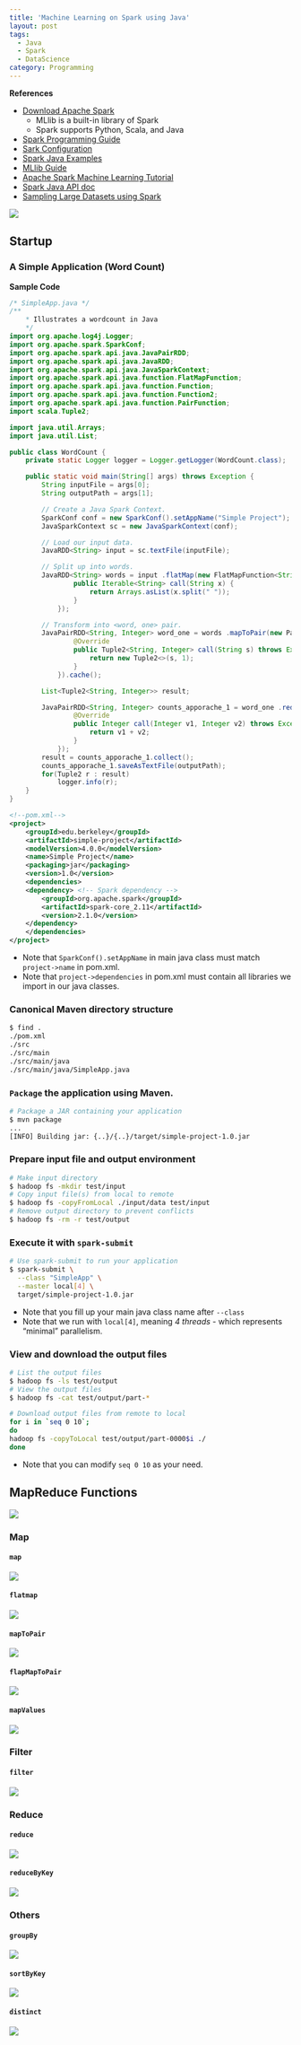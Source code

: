 ```yaml
---
title: 'Machine Learning on Spark using Java'
layout: post
tags:
  - Java
  - Spark
  - DataScience
category: Programming
---
```



**References**
- [Download Apache Spark](http://spark.apache.org/downloads.html)
    - MLlib is a built-in library of Spark
    - Spark supports Python, Scala, and Java
- [Spark Programming Guide](http://spark.apache.org/docs/latest/programming-guide.html)
- [Sark Configuration](http://spark.apache.org/docs/latest/configuration.html)
- [Spark Java Examples](https://github.com/apache/spark/tree/master/examples/src/main/java/org/apache/spark/examples)
- [MLlib Guide](http://spark.apache.org/docs/latest/ml-guide.html)
- [Apache Spark Machine Learning Tutorial](https://www.mapr.com/blog/apache-spark-machine-learning-tutorial)
- [Spark Java API doc](http://spark.apache.org/docs/latest/api/java/index.html)
- [Sampling Large Datasets using Spark](http://www.bigsynapse.com/sampling-large-datasets-using-spark)

<!--more-->

![](https://i.imgur.com/xUqgoIp.png)

## Startup
### A Simple Application (Word Count)

**Sample Code**

```java
/* SimpleApp.java */
/**
    * Illustrates a wordcount in Java
    */
import org.apache.log4j.Logger;
import org.apache.spark.SparkConf;
import org.apache.spark.api.java.JavaPairRDD;
import org.apache.spark.api.java.JavaRDD;
import org.apache.spark.api.java.JavaSparkContext;
import org.apache.spark.api.java.function.FlatMapFunction;
import org.apache.spark.api.java.function.Function;
import org.apache.spark.api.java.function.Function2;
import org.apache.spark.api.java.function.PairFunction;
import scala.Tuple2;

import java.util.Arrays;
import java.util.List;

public class WordCount {
    private static Logger logger = Logger.getLogger(WordCount.class);

    public static void main(String[] args) throws Exception {
        String inputFile = args[0];
        String outputPath = args[1];

        // Create a Java Spark Context.
        SparkConf conf = new SparkConf().setAppName("Simple Project");
        JavaSparkContext sc = new JavaSparkContext(conf);

        // Load our input data.
        JavaRDD<String> input = sc.textFile(inputFile);

        // Split up into words.
        JavaRDD<String> words = input .flatMap(new FlatMapFunction<String, String>() {
                public Iterable<String> call(String x) {
                    return Arrays.asList(x.split(" "));
                }
            });

        // Transform into <word, one> pair.
        JavaPairRDD<String, Integer> word_one = words .mapToPair(new PairFunction<String, String, Integer>() {
                @Override
                public Tuple2<String, Integer> call(String s) throws Exception {
                    return new Tuple2<>(s, 1);
                }
            }).cache();

        List<Tuple2<String, Integer>> result;

        JavaPairRDD<String, Integer> counts_apporache_1 = word_one .reduceByKey(new Function2<Integer, Integer, Integer>() {
                @Override
                public Integer call(Integer v1, Integer v2) throws Exception {
                    return v1 + v2;
                }
            });
        result = counts_apporache_1.collect();
        counts_apporache_1.saveAsTextFile(outputPath);
        for(Tuple2 r : result)
            logger.info(r);
    }
}
```
```xml
<!--pom.xml-->
<project>
    <groupId>edu.berkeley</groupId>
    <artifactId>simple-project</artifactId>
    <modelVersion>4.0.0</modelVersion>
    <name>Simple Project</name>
    <packaging>jar</packaging>
    <version>1.0</version>
    <dependencies>
    <dependency> <!-- Spark dependency -->
        <groupId>org.apache.spark</groupId>
        <artifactId>spark-core_2.11</artifactId>
        <version>2.1.0</version>
    </dependency>
    </dependencies>
</project>
```
- Note that `SparkConf().setAppName` in main java class must match `project->name` in pom.xml.
- Note that `project->dependencies` in pom.xml must contain all libraries we import in our java classes.

### Canonical Maven directory structure
```sh
$ find .
./pom.xml
./src
./src/main
./src/main/java
./src/main/java/SimpleApp.java
```

### `Package` the application using Maven.
```sh
# Package a JAR containing your application
$ mvn package
...
[INFO] Building jar: {..}/{..}/target/simple-project-1.0.jar
```
### Prepare input file and output environment
```sh
# Make input directory
$ hadoop fs -mkdir test/input
# Copy input file(s) from local to remote
$ hadoop fs -copyFromLocal ./input/data test/input
# Remove output directory to prevent conflicts 
$ hadoop fs -rm -r test/output
```
### Execute it with `spark-submit`
```sh
# Use spark-submit to run your application
$ spark-submit \
  --class "SimpleApp" \
  --master local[4] \
  target/simple-project-1.0.jar
```
- Note that you fill up your main java class name after ````--class````
- Note that we run with `local[4]`, meaning _4 threads_ - which represents “minimal” parallelism.

### View and download the output files
```sh
# List the output files
$ hadoop fs -ls test/output
# View the output files
$ hadoop fs -cat test/output/part-*
```
```sh
# Download output files from remote to local
for i in `seq 0 10`;
do
hadoop fs -copyToLocal test/output/part-0000$i ./
done
```
- Note that you can modify `seq 0 10` as your need.



## MapReduce Functions
![](https://i.imgur.com/1DcypPa.png)
### Map
#### `map`
![](https://i.imgur.com/akLHsqO.png)
#### `flatmap`
![](https://i.imgur.com/fe3HLyv.png)
#### `mapToPair`
![](https://i.imgur.com/z6mrWIF.png)
#### `flapMapToPair`
![](https://i.imgur.com/rbVSpqb.png)
#### `mapValues`
![](https://i.imgur.com/448dt9i.png)

### Filter
#### `filter`
![](https://i.imgur.com/9xyDZI6.png)

### Reduce
#### `reduce`
![](https://i.imgur.com/1qPpXhS.png)
#### `reduceByKey`
![](https://i.imgur.com/f2k4WT6.png)

### Others
#### `groupBy`
![](https://i.imgur.com/ANUMMTP.png)
#### `sortByKey`
![](https://i.imgur.com/wD2bu1P.png)
#### `distinct`
![](https://i.imgur.com/XSo0DKb.png)




